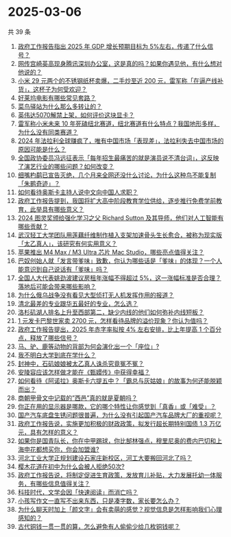 # 2025-03-06

共 39 条

<!-- BEGIN ZHIHUQUESTIONS -->
<!-- 最后更新时间 Thu Mar 06 2025 01:09:42 GMT+0800 (China Standard Time) -->
1. [政府工作报告指出 2025 年 GDP 增长预期目标为 5%左右，传递了什么信号？](https://www.zhihu.com/question/14099771798)
1. [网传宫崎英高现身腾讯深圳办公室，这是真的吗？如果你遇见他，有什么想对他说的？](https://www.zhihu.com/question/14051296341)
1. [小米 29 元两个的不锈钢纸杯卖爆，二手炒至近 200 元，雷军称「在逼产线补货」，这杯子为何受欢迎？](https://www.zhihu.com/question/14068589311)
1. [好莱坞电影有哪些常见套路？](https://www.zhihu.com/question/559470375)
1. [菜鸟驿站为什么那么多转让的？](https://www.zhihu.com/question/458627547)
1. [英伟达5070解禁上架，如何评价这块显卡？](https://www.zhihu.com/question/14101563471)
1. [雷军称小米未来 10 年死磕纽北赛道，纽北赛道有什么特点？我国地形多样，为什么没有同类赛道？](https://www.zhihu.com/question/13927039086)
1. [2024 年法拉利全球赚疯了，唯有中国市场「表现差」，法拉利失去中国市场的原因可能是什么？](https://www.zhihu.com/question/13942315140)
1. [全国政协委员冯远征表示「每年招生最痛苦的就是演员说不清台词」，这反映了演艺行业的哪些问题？如何改变？](https://www.zhihu.com/question/13957463183)
1. [细嘴杓鹬已宣告灭绝，几个月来全网还没什么讨论，为什么这种鸟不能复制「朱鹮奇迹」？](https://www.zhihu.com/question/14050233515)
1. [如何看待奥斯卡主持人说中文向中国人求职？](https://www.zhihu.com/question/13908989615)
1. [政府工作报告提到，我国将扩大高中阶段教育学位供给，逐步推行免费学前教育，此举具有哪些意义？](https://www.zhihu.com/question/14102574492)
1. [2024 图灵奖颁给强化学习之父 Richard Sutton 及其导师，他们对人工智能有哪些贡献？](https://www.zhihu.com/question/14157320544)
1. [武汉轻工大学团队用莲藕纤维制作植入支架加速骨头生长愈合，被称为现实版「太乙真人」，该研究有何实用意义？](https://www.zhihu.com/question/14021590595)
1. [苹果推出 M4 Max / M3 Ultra 芯片 Mac Studio，哪些亮点值得关注？](https://www.zhihu.com/question/14167658813)
1. [巴奴创始人就「发言带爹味」致歉，你认为哪些话是「爹味」的体现？一个人能意识到自己说话有「爹味」吗？](https://www.zhihu.com/question/14028862443)
1. [全国人大代表姚劲波建议房租年涨幅不得超过 5%，这一涨幅标准是否合理？落地后可能会带来哪些影响？](https://www.zhihu.com/question/14031579481)
1. [为什么俄乌战争没有看见大型侦打无人机发挥作用的报道？](https://www.zhihu.com/question/12793579709)
1. [清北最差的专业跟华五最好的专业，怎么选？](https://www.zhihu.com/question/9466062236)
1. [洛杉矶湖人排名上升至西部第二，缺少内线的他们如何弥补内线短板？](https://www.zhihu.com/question/13971058783)
1. [1 元发卡巴黎世家卖 2700 元，怎样看待品牌的溢价现象？你认为值吗？](https://www.zhihu.com/question/14093266557)
1. [政府工作报告提出，2025 年赤字率拟按 4% 左右安排，比上年提高 1 个百分点，释放了哪些信号？](https://www.zhihu.com/question/14100349727)
1. [马、驴、鹿等动物的背部为何会演化出一个「座位」?](https://www.zhihu.com/question/13732515026)
1. [我不明白大学到底在学什么？](https://www.zhihu.com/question/13542075761)
1. [封神中，石矶娘娘被太乙真人诛杀究竟冤不冤？](https://www.zhihu.com/question/13009520428)
1. [安陵容应该怎样做才能在《甄嬛传》中获得幸福？](https://www.zhihu.com/question/658046021)
1. [如何看待《阿诺拉》奥斯卡六提五中？「霸总与灰姑娘」的故事为何还能脱颖而出？](https://www.zhihu.com/question/13893810562)
1. [商朝甲骨文中记载的”西邑”真的就是夏朝吗？](https://www.zhihu.com/question/663907597)
1. [你正在用的显示器是哪款，它的哪个特性让你感觉到「真香」或「难受」？](https://www.zhihu.com/question/13674303569)
1. [国产汽车底盘生锈问题很普遍，为什么没有引起国产汽车品牌大厂的重视呢？](https://www.zhihu.com/question/1411270721)
1. [政府工作报告说，实施更加积极的财政政策，拟发行超长期特别国债 1.3 万亿元，具有怎样的意义？](https://www.zhihu.com/question/14100933229)
1. [如果你是国青队长，你在中甲踢球，你比郜林强点，穆里尼奥的费内巴切和上海申花都想买你，你会加盟谁?](https://www.zhihu.com/question/14012099501)
1. [河北工业大学正规划建设石家庄新校区，河工大要搬回河北了吗？](https://www.zhihu.com/question/13017478488)
1. [樱木花道在初中为什么会被人拒绝50次?](https://www.zhihu.com/question/22806782)
1. [政府工作报告说，将制定促进生育政策，发放育儿补贴，大力发展托幼一体服务，有哪些信息值得关注？](https://www.zhihu.com/question/14105187564)
1. [科技时代，文学会因「快速阅读」而消亡吗？](https://www.zhihu.com/question/13930067224)
1. [小孩写作文一直写不出来东西，只是凑字数，家长要怎么办？](https://www.zhihu.com/question/13715099585)
1. [为什么聊天时加上「颜文字」会有卖萌的感觉？视觉信息是怎样影响我们心理感知的？](https://www.zhihu.com/question/13521622913)
1. [古代铜钱一贯一贯的算，怎么避免有人偷偷少给几枚铜钱呢？](https://www.zhihu.com/question/13874555585)
<!-- END ZHIHUQUESTIONS -->
